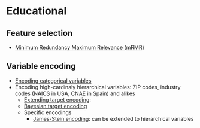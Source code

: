 # Educational
## Feature selection
- [Minimum Redundancy Maximum Relevance (mRMR)](https://towardsdatascience.com/mrmr-explained-exactly-how-you-wished-someone-explained-to-you-9cf4ed27458b)

## Variable encoding
- [Encoding categorical variables](https://heartbeat.fritz.ai/hands-on-with-feature-engineering-techniques-encoding-categorical-variables-be4bc0715394)
- Encoding high-cardinaly hierarchical variables: ZIP codes, industry codes (NAICS in USA, CNAE in Spain) and alikes
  - [Extending target encoding](https://towardsdatascience.com/extending-target-encoding-443aa9414cae): 
  - [Bayesian target encoding](https://towardsdatascience.com/target-encoding-and-bayesian-target-encoding-5c6a6c58ae8c)
  - Specific encodings
    - [James-Stein encoding](https://contrib.scikit-learn.org/category_encoders/jamesstein.html): can be extended to hierarchical variables
